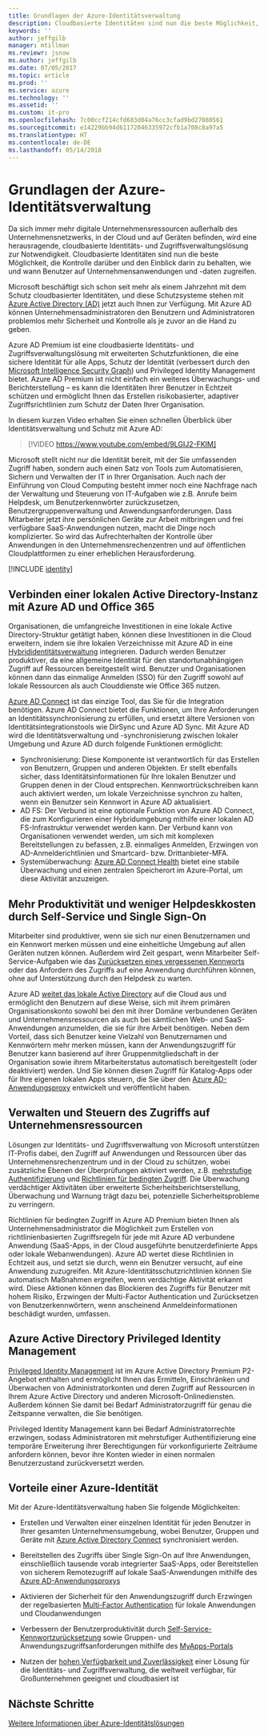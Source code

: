 ```yaml
---
title: Grundlagen der Azure-Identitätsverwaltung
description: Cloudbasierte Identitäten sind nun die beste Möglichkeit, die Kontrolle darüber und den Einblick darin zu behalten, wie und wann Benutzer auf Unternehmensanwendungen und -daten zugreifen.
keywords: ''
author: jeffgilb
manager: mtillman
ms.reviewr: jsnow
ms.author: jeffgilb
ms.date: 07/05/2017
ms.topic: article
ms.prod: ''
ms.service: azure
ms.technology: ''
ms.assetid: ''
ms.custom: it-pro
ms.openlocfilehash: 7c00ccf214cfd683d04a76cc3cfad9bd27080561
ms.sourcegitcommit: e14229bb94d61172046335972cfb1a708c8a97a5
ms.translationtype: HT
ms.contentlocale: de-DE
ms.lasthandoff: 05/14/2018
---
```

# <a name="fundamentals-of-azure-identity-management"></a>Grundlagen der Azure-Identitätsverwaltung

Da sich immer mehr digitale Unternehmensressourcen außerhalb des Unternehmensnetzwerks, in der Cloud und auf Geräten befinden, wird eine herausragende, cloudbasierte Identitäts- und Zugriffsverwaltungslösung zur Notwendigkeit. Cloudbasierte Identitäten sind nun die beste Möglichkeit, die Kontrolle darüber und den Einblick darin zu behalten, wie und wann Benutzer auf Unternehmensanwendungen und -daten zugreifen.

Microsoft beschäftigt sich schon seit mehr als einem Jahrzehnt mit dem Schutz cloudbasierter Identitäten, und diese Schutzsysteme stehen mit [Azure Active Directory (AD)](active-directory-whatis.md) jetzt auch Ihnen zur Verfügung. Mit Azure AD können Unternehmensadministratoren den Benutzern und Administratoren problemlos mehr Sicherheit und Kontrolle als je zuvor an die Hand zu geben.

Azure AD Premium ist eine cloudbasierte Identitäts- und Zugriffsverwaltungslösung mit erweiterten Schutzfunktionen, die eine sichere Identität für alle Apps, Schutz der Identität (verbessert durch den [Microsoft Intelligence Security Graph](https://www.microsoft.com/en-us/security/intelligence)) und Privileged Identity Management bietet. Azure AD Premium ist nicht einfach ein weiteres Überwachungs- und Berichterstellung – es kann die Identitäten Ihrer Benutzer in Echtzeit schützen und ermöglicht Ihnen das Erstellen risikobasierter, adaptiver Zugriffsrichtlinien zum Schutz der Daten Ihrer Organisation.

In diesem kurzen Video erhalten Sie einen schnellen Überblick über Identitätsverwaltung und Schutz mit Azure AD:
>[!VIDEO https://www.youtube.com/embed/9LGIJ2-FKIM]

Microsoft stellt nicht nur die Identität bereit, mit der Sie umfassenden Zugriff haben, sondern auch einen Satz von Tools zum Automatisieren, Sichern und Verwalten der IT in Ihrer Organisation. Auch nach der Einführung von Cloud Computing besteht immer noch eine Nachfrage nach der Verwaltung und Steuerung von IT-Aufgaben wie z.B. Anrufe beim Helpdesk, um Benutzerkennwörter zurückzusetzen, Benutzergruppenverwaltung und Anwendungsanforderungen. Dass Mitarbeiter jetzt ihre persönlichen Geräte zur Arbeit mitbringen und frei verfügbare SaaS-Anwendungen nutzen, macht die Dinge noch komplizierter. So wird das Aufrechterhalten der Kontrolle über Anwendungen in den Unternehmensrechenzentren und auf öffentlichen Cloudplattformen zu einer erheblichen Herausforderung.

[!INCLUDE [identity](../../includes/azure-ad-licenses.md)]

## <a name="connect-on-premises-active-directory-with-azure-ad-and-office-365"></a>Verbinden einer lokalen Active Directory-Instanz mit Azure AD und Office 365
Organisationen, die umfangreiche Investitionen in eine lokale Active Directory-Struktur getätigt haben, können diese Investitionen in die Cloud erweitern, indem sie ihre lokalen Verzeichnisse mit Azure AD in eine [Hybrididentitätsverwaltung](https://docs.microsoft.com/azure/active-directory/active-directory-hybrid-identity-design-considerations-overview) integrieren. Dadurch werden Benutzer produktiver, da eine allgemeine Identität für den standortunabhängigen Zugriff auf Ressourcen bereitgestellt wird. Benutzer und Organisationen können dann das einmalige Anmelden (SSO) für den Zugriff sowohl auf lokale Ressourcen als auch Clouddienste wie Office 365 nutzen.

[Azure AD Connect](https://docs.microsoft.com/azure/active-directory/connect/active-directory-aadconnect) ist das einzige Tool, das Sie für die Integration benötigen. Azure AD Connect bietet die Funktionen, um Ihre Anforderungen an Identitätssynchronisierung zu erfüllen, und ersetzt ältere Versionen von Identitätsintegrationstools wie DirSync und Azure AD Sync. Mit Azure AD wird die Identitätsverwaltung und -synchronisierung zwischen lokaler Umgebung und Azure AD durch folgende Funktionen ermöglicht:

- Synchronisierung: Diese Komponente ist verantwortlich für das Erstellen von Benutzern, Gruppen und anderen Objekten. Er stellt ebenfalls sicher, dass Identitätsinformationen für Ihre lokalen Benutzer und Gruppen denen in der Cloud entsprechen. Kennwortrückschreiben kann auch aktiviert werden, um lokale Verzeichnisse synchron zu halten, wenn ein Benutzer sein Kennwort in Azure AD aktualisiert.
- AD FS: Der Verbund ist eine optionale Funktion von Azure AD Connect, die zum Konfigurieren einer Hybridumgebung mithilfe einer lokalen AD FS-Infrastruktur verwendet werden kann. Der Verbund kann von Organisationen verwendet werden, um sich mit komplexen Bereitstellungen zu befassen, z.B. einmaliges Anmelden, Erzwingen von AD-Anmelderichtlinien und Smartcard- bzw. Drittanbieter-MFA.
- Systemüberwachung: [Azure AD Connect Health](https://docs.microsoft.com/azure/active-directory/connect-health/active-directory-aadconnect-health) bietet eine stabile Überwachung und einen zentralen Speicherort im Azure-Portal, um diese Aktivität anzuzeigen.

## <a name="increase-productivity-and-reduce-helpdesk-costs-with-self-service-and-single-sign-on-experiences"></a>Mehr Produktivität und weniger Helpdeskkosten durch Self-Service und Single Sign-On

Mitarbeiter sind produktiver, wenn sie sich nur einen Benutzernamen und ein Kennwort merken müssen und eine einheitliche Umgebung auf allen Geräten nutzen können. Außerdem wird Zeit gespart, wenn Mitarbeiter Self-Service-Aufgaben wie das [Zurücksetzen eines vergessenen Kennworts](https://docs.microsoft.com/azure/active-directory/active-directory-passwords) oder das Anfordern des Zugriffs auf eine Anwendung durchführen können, ohne auf Unterstützung durch den Helpdesk zu warten.

Azure AD [weitet das lokale Active Directory](https://docs.microsoft.com/azure/active-directory/connect/active-directory-aadconnect) auf die Cloud aus und ermöglicht den Benutzern auf diese Weise, sich mit ihrem primären Organisationskonto sowohl bei den mit ihrer Domäne verbundenen Geräten und Unternehmensressourcen als auch bei sämtlichen Web- und SaaS-Anwendungen anzumelden, die sie für ihre Arbeit benötigen. Neben dem Vorteil, dass sich Benutzer keine Vielzahl von Benutzernamen und Kennwörtern mehr merken müssen, kann der Anwendungszugriff für Benutzer kann basierend auf ihrer Gruppenmitgliedschaft in der Organisation sowie ihrem Mitarbeiterstatus automatisch bereitgestellt (oder deaktiviert) werden. Und Sie können diesen Zugriff für Katalog-Apps oder für Ihre eigenen lokalen Apps steuern, die Sie über den [Azure AD-Anwendungsproxy](https://docs.microsoft.com/azure/active-directory/active-directory-application-proxy-get-started) entwickelt und veröffentlicht haben.

## <a name="manage-and-control-access-to-corporate-resources"></a>Verwalten und Steuern des Zugriffs auf Unternehmensressourcen
Lösungen zur Identitäts- und Zugriffsverwaltung von Microsoft unterstützen IT-Profis dabei, den Zugriff auf Anwendungen und Ressourcen über das Unternehmensrechenzentrum und in der Cloud zu schützen, wobei zusätzliche Ebenen der Überprüfungen aktiviert werden, z.B. [mehrstufige Authentifizierung](https://docs.microsoft.com/azure/multi-factor-authentication/multi-factor-authentication-whats-next) und [Richtlinien für bedingten Zugriff](https://docs.microsoft.com/azure/active-directory/active-directory-conditional-access-azure-portal). Die Überwachung verdächtiger Aktivitäten über erweiterte Sicherheitsberichtserstellung, Überwachung und Warnung trägt dazu bei, potenzielle Sicherheitsprobleme zu verringern.

Richtlinien für bedingten Zugriff in Azure AD Premium bieten Ihnen als Unternehmensadministrator die Möglichkeit zum Erstellen von richtlinienbasierten Zugriffsregeln für jede mit Azure AD verbundene Anwendung (SaaS-Apps, in der Cloud ausgeführte benutzerdefinierte Apps oder lokale Webanwendungen). Azure AD wertet diese Richtlinien in Echtzeit aus, und setzt sie durch, wenn ein Benutzer versucht, auf eine Anwendung zuzugreifen. Mit Azure-Identitätsschutzrichtlinien können Sie automatisch Maßnahmen ergreifen, wenn verdächtige Aktivität erkannt wird. Diese Aktionen können das Blockieren des Zugriffs für Benutzer mit hohem Risiko, Erzwingen der Multi-Factor Authentication und Zurücksetzen von Benutzerkennwörtern, wenn anscheinend Anmeldeinformationen beschädigt wurden, umfassen.


## <a name="azure-active-directory-privileged-identity-management"></a>Azure Active Directory Privileged Identity Management

[Privileged Identity Management](https://docs.microsoft.com/azure/active-directory/active-directory-privileged-identity-management-getting-started) ist im Azure Active Directory Premium P2-Angebot enthalten und ermöglicht Ihnen das Ermitteln, Einschränken und Überwachen von Administratorkonten und deren Zugriff auf Ressourcen in Ihrem Azure Active Directory und anderen Microsoft-Onlinediensten. Außerdem können Sie damit bei Bedarf Administratorzugriff für genau die Zeitspanne verwalten, die Sie benötigen.

Privileged Identity Management kann bei Bedarf Administratorrechte erzwingen, sodass Administratoren mit mehrstufiger Authentifizierung eine temporäre Erweiterung ihrer Berechtigungen für vorkonfigurierte Zeiträume anfordern können, bevor ihre Konten wieder in einen normalen Benutzerzustand zurückversetzt werden.

## <a name="benefits-of-azure-identity"></a>Vorteile einer Azure-Identität

Mit der Azure-Identitätsverwaltung haben Sie folgende Möglichkeiten:

-   Erstellen und Verwalten einer einzelnen Identität für jeden Benutzer in Ihrer gesamten Unternehmensumgebung, wobei Benutzer, Gruppen und Geräte mit [Azure Active Directory Connect](https://docs.microsoft.com/azure/active-directory/connect/active-directory-aadconnect) synchronisiert werden.

-   Bereitstellen des Zugriffs über Single Sign-On auf Ihre Anwendungen, einschließlich tausende vorab integrierter SaaS-Apps, oder Bereitstellen von sicherem Remotezugriff auf lokale SaaS-Anwendungen mithilfe des [Azure AD-Anwendungsproxys](https://docs.microsoft.com/azure/active-directory/active-directory-application-proxy-get-started)

-   Aktivieren der Sicherheit für den Anwendungszugriff durch Erzwingen der regelbasierten [Multi-Factor Authentication](https://docs.microsoft.com/azure/multi-factor-authentication/multi-factor-authentication-whats-next) für lokale Anwendungen und Cloudanwendungen

-   Verbessern der Benutzerproduktivität durch [Self-Service-Kennwortzurücksetzung](https://docs.microsoft.com/azure/active-directory/active-directory-passwords) sowie Gruppen- und Anwendungszugriffsanforderungen mithilfe des [MyApps-Portals](https://docs.microsoft.com/azure/active-directory/active-directory-saas-access-panel-user-help)

-   Nutzen der [hohen Verfügbarkeit und Zuverlässigkeit](https://docs.microsoft.com/azure/architecture/resiliency/high-availability-azure-applications) einer Lösung für die Identitäts- und Zugriffsverwaltung, die weltweit verfügbar, für Großunternehmen geeignet und cloudbasiert ist

## <a name="next-steps"></a>Nächste Schritte
[Weitere Informationen über Azure-Identitätslösungen](https://docs.microsoft.com/azure/active-directory/understand-azure-identity-solutions)